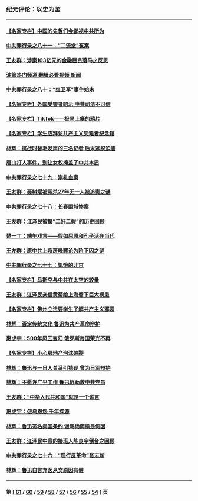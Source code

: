 ### 纪元评论：以史为鉴
---
#### [【名家专栏】中国的先哲们会鄙视中共所为](../../pages/nsc1028/n13772913.md?07100330) 
#### [中共罪行录之八十一：“二流堂”冤案](../../pages/nsc1028/n13772788.md?07100330) 
#### [王友群：涉案103亿元的金融巨贪落马之反思](../../pages/nsc1028/n13772297.md?07100330) 
#### [油管热门频道 翻墙必看视频 新闻](ok?07100330)
#### [中共罪行录之八十：“红卫军”事件始末](../../pages/nsc1028/n13769101.md?07100330) 
#### [【名家专栏】外国受害者昭示 中共司法不可信](../../pages/nsc1028/n13767326.md?07100330) 
#### [【名家专栏】TikTok——极易上瘾的鸦片](../../pages/nsc1028/n13766769.md?07100330) 
#### [【名家专栏】学生应拜访共产主义受难者纪念馆](../../pages/nsc1028/n13762812.md?07100330) 
#### [林辉：抗战时替毛发声的三名记者 后未逃脱迫害](../../pages/nsc1028/n13761727.md?07100330) 
#### [唐山打人事件，别让女权掩盖了中共本质](../../pages/nsc1028/n13757588.md?07100330) 
#### [中共罪行录之七十九：崇礼血案](../../pages/nsc1028/n13757521.md?07100330) 
#### [王友群：聂树斌被冤杀27年无一人被追责之谜](../../pages/nsc1028/n13757410.md?07100330) 
#### [中共罪行录之七十八：长春围城惨案](../../pages/nsc1028/n13753340.md?07100330) 
#### [王友群：江泽民被揭“二奸二假”的历史回顾](../../pages/nsc1028/n13752541.md?07100330) 
#### [楚一丁：端午戏言——假如屈原和孔子活在当代](../../pages/nsc1028/n13751814.md?07100330) 
#### [王友群：原中共上将房峰辉沦为阶下囚之谜](../../pages/nsc1028/n13746271.md?07100330) 
#### [中共罪行录之七十七：饥饿的北京](../../pages/nsc1028/n13742533.md?07100330) 
#### [【名家专栏】马斯克与中共在太空的较量](../../pages/nsc1028/n13741595.md?07100330) 
#### [王友群：江泽民亲信黄菊给上海留下巨大祸患](../../pages/nsc1028/n13738097.md?07100330) 
#### [【名家专栏】佛州立法要学生了解共产主义邪恶](../../pages/nsc1028/n13739214.md?07100330) 
#### [林辉：否定传统文化 鲁迅为共产革命辩护](../../pages/nsc1028/n13738481.md?07100330) 
#### [惠虎宇：500年风云变幻 俄罗斯帝国荣光不再](../../pages/nsc1028/n13738652.md?07100330) 
#### [【名家专栏】小心房地产泡沫破裂](../../pages/nsc1028/n13736895.md?07100330) 
#### [林辉：鲁迅与一日人关系引猜疑 曾为日军辩护](../../pages/nsc1028/n13736182.md?07100330) 
#### [林辉：不愿许广平工作 鲁迅协助救中共党员](../../pages/nsc1028/n13732075.md?07100330) 
#### [王友群：“中华人民共和国”就是一个谎言](../../pages/nsc1028/n13729052.md?07100330) 
#### [惠虎宇：俄乌恩怨 千年探源](../../pages/nsc1028/n13727306.md?07100330) 
#### [林辉：鲁迅签名卖国条约 谩骂杨荫榆是何因](../../pages/nsc1028/n13728824.md?07100330) 
#### [王友群：江泽民中意的接班人陈良宇倒台之回顾](../../pages/nsc1028/n13727137.md?07100330) 
#### [中共罪行录之七十六：“现行反革命”张志新](../../pages/nsc1028/n13726926.md?07100330) 
#### [林辉：鲁迅自言弃医从文原因有假](../../pages/nsc1028/n13727240.md?07100330) 

---
#### 第 [ [61](./61.md?07100330) / [60](./60.md?07100330) / [59](./59.md?07100330) / [58](./58.md?07100330) / [57](./57.md?07100330) / [56](./56.md?07100330) / [55](./55.md?07100330) / [54](./54.md?07100330) ] 页
